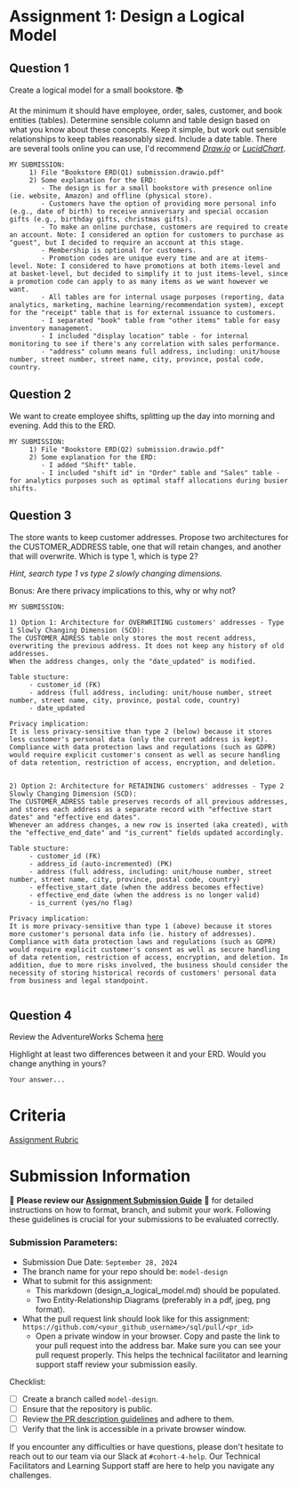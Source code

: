 # Assignment 1: Design a Logical Model

## Question 1
Create a logical model for a small bookstore. 📚

At the minimum it should have employee, order, sales, customer, and book entities (tables). Determine sensible column and table design based on what you know about these concepts. Keep it simple, but work out sensible relationships to keep tables reasonably sized. Include a date table. There are several tools online you can use, I'd recommend [_Draw.io_](https://www.drawio.com/) or [_LucidChart_](https://www.lucidchart.com/pages/).

```
MY SUBMISSION: 
     1) File "Bookstore ERD(Q1) submission.drawio.pdf" 
     2) Some explanation for the ERD: 
        - The design is for a small bookstore with presence online (ie. website, Amazon) and offline (physical store). 
        - Customers have the option of providing more personal info (e.g., date of birth) to receive anniversary and special occasion gifts (e.g., birthday gifts, christmas gifts). 
        - To make an online purchase, customers are required to create an account. Note: I considered an option for customers to purchase as "guest", but I decided to require an account at this stage. 
        - Membership is optional for customers. 
        - Promotion codes are unique every time and are at items-level. Note: I considered to have promotions at both items-level and at basket-level, but decided to simplify it to just items-level, since a promotion code can apply to as many items as we want however we want. 
        - All tables are for internal usage purposes (reporting, data analytics, marketing, machine learning/recommendation system), except for the "receipt" table that is for external issuance to customers. 
        - I separated "book" table from "other items" table for easy inventory management. 
        - I included "display location" table - for internal monitoring to see if there's any correlation with sales performance.
        - "address" column means full address, including: unit/house number, street number, street name, city, province, postal code, country. 

```
   

## Question 2
We want to create employee shifts, splitting up the day into morning and evening. Add this to the ERD.

```
MY SUBMISSION: 
     1) File "Bookstore ERD(Q2) submission.drawio.pdf" 
     2) Some explanation for the ERD: 
        - I added "Shift" table. 
        - I included "shift id" in "Order" table and "Sales" table - for analytics purposes such as optimal staff allocations during busier shifts. 
```
         

## Question 3
The store wants to keep customer addresses. Propose two architectures for the CUSTOMER_ADDRESS table, one that will retain changes, and another that will overwrite. Which is type 1, which is type 2?

_Hint, search type 1 vs type 2 slowly changing dimensions._

Bonus: Are there privacy implications to this, why or why not?
```
MY SUBMISSION:

1) Option 1: Architecture for OVERWRITING customers' addresses - Type 1 Slowly Changing Dimension (SCD):
The CUSTOMER_ADRESS table only stores the most recent address, overwriting the previous address. It does not keep any history of old addresses.  
When the address changes, only the "date_updated" is modified.  

Table stucture:
     - customer_id (FK)
     - address (full address, including: unit/house number, street number, street name, city, province, postal code, country)
     - date_updated

Privacy implication:
It is less privacy-sensitive than type 2 (below) because it stores less customer's personal data (only the current address is kept). 
Compliance with data protection laws and regulations (such as GDPR) would require explicit customer's consent as well as secure handling of data retention, restriction of access, encryption, and deletion.


2) Option 2: Architecture for RETAINING customers' addresses - Type 2 Slowly Changing Dimension (SCD):
The CUSTOMER_ADRESS table preserves records of all previous addresses, and stores each address as a separate record with "effective start dates" and "effective end dates". 
Whenever an address changes, a new row is inserted (aka created), with the "effective_end_date" and "is_current" fields updated accordingly. 

Table stucture:
     - customer_id (FK)
     - address_id (auto-incremented) (PK) 
     - address (full address, including: unit/house number, street number, street name, city, province, postal code, country)
     - effective_start_date (when the address becomes effective)
     - effective_end_date (when the address is no longer valid)
     - is_current (yes/no flag)  

Privacy implication:
It is more privacy-sensitive than type 1 (above) because it stores more customer's personal data info (ie. history of addresses). 
Compliance with data protection laws and regulations (such as GDPR) would require explicit customer's consent as well as secure handling of data retention, restriction of access, encryption, and deletion. In addition, due to more risks involved, the business should consider the necessity of storing historical records of customers' personal data from business and legal standpoint.


```

## Question 4
Review the AdventureWorks Schema [here](https://i.stack.imgur.com/LMu4W.gif)

Highlight at least two differences between it and your ERD. Would you change anything in yours?
```
Your answer...
```

# Criteria

[Assignment Rubric](./assignment_rubric.md)

# Submission Information

🚨 **Please review our [Assignment Submission Guide](https://github.com/UofT-DSI/onboarding/blob/main/onboarding_documents/submissions.md)** 🚨 for detailed instructions on how to format, branch, and submit your work. Following these guidelines is crucial for your submissions to be evaluated correctly.

### Submission Parameters:
* Submission Due Date: `September 28, 2024`
* The branch name for your repo should be: `model-design`
* What to submit for this assignment:
    * This markdown (design_a_logical_model.md) should be populated.
    * Two Entity-Relationship Diagrams (preferably in a pdf, jpeg, png format).
* What the pull request link should look like for this assignment: `https://github.com/<your_github_username>/sql/pull/<pr_id>`
    * Open a private window in your browser. Copy and paste the link to your pull request into the address bar. Make sure you can see your pull request properly. This helps the technical facilitator and learning support staff review your submission easily.

Checklist:
- [ ] Create a branch called `model-design`.
- [ ] Ensure that the repository is public.
- [ ] Review [the PR description guidelines](https://github.com/UofT-DSI/onboarding/blob/main/onboarding_documents/submissions.md#guidelines-for-pull-request-descriptions) and adhere to them.
- [ ] Verify that the link is accessible in a private browser window.

If you encounter any difficulties or have questions, please don't hesitate to reach out to our team via our Slack at `#cohort-4-help`. Our Technical Facilitators and Learning Support staff are here to help you navigate any challenges.
